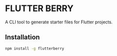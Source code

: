 # FLUTTER BERRY

A CLI tool to generate starter files for Flutter projects.

## Installation

```bash
npm install -g flutterberry
```
